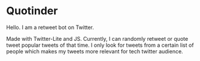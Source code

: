 # Quotinder

Hello. I am a retweet bot on Twitter.

Made with Twitter-Lite and JS.
Currently, I can randomly retweet or quote tweet popular tweets of that time. I only look for tweets from a certain list of people which makes my tweets more relevant for tech twitter audience.
